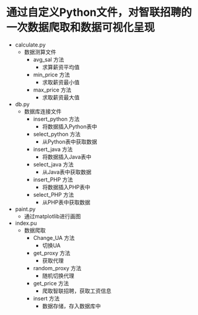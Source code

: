 # 通过自定义Python文件，对智联招聘的一次数据爬取和数据可视化呈现
- calculate.py
  - 数据测算文件
    - avg_sal 方法
      - 求算薪资平均值
    - min_price 方法
      - 求取薪资最小值
    - max_price 方法
      - 求取薪资最大值
- db.py
  - 数据库连接文件
    - insert_python 方法
      - 将数据插入Python表中
    - select_python 方法
      - 从Python表中获取数据
    - insert_java 方法
      - 将数据插入Java表中
    - select_java 方法
      - 从Java表中获取数据
    - insert_PHP 方法
      - 将数据插入PHP表中
    - select_PHP 方法
      - 从PHP表中获取数据
- paint.py
  - 通过matplotlib进行画图
- index.pu
  - 数据爬取
    - Change_UA 方法
      - 切换UA
    - get_proxy 方法
      - 获取代理
    - random_proxy 方法
      - 随机切换代理
    - get_price 方法
      - 爬取智联招聘，获取工资信息
    - insert 方法
      - 数据存储，存入数据库中
